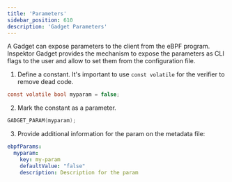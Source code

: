```yaml
---
title: 'Parameters'
sidebar_position: 610
description: 'Gadget Parameters'
---
```


A Gadget can expose parameters to the client from the eBPF program. Inspektor
Gadget provides the mechanism to expose the parameters as CLI flags to the user
and allow to set them from the configuration file.

1. Define a constant. It's important to use `const volatile` for the verifier to remove dead code.

```c
const volatile bool myparam = false;
```

2. Mark the constant as a parameter.

```c
GADGET_PARAM(myparam);
```

3. Provide additional information for the param on the metadata file:

```yaml
ebpfParams:
  myparam:
    key: my-param
    defaultValue: "false"
    description: Description for the param
```

